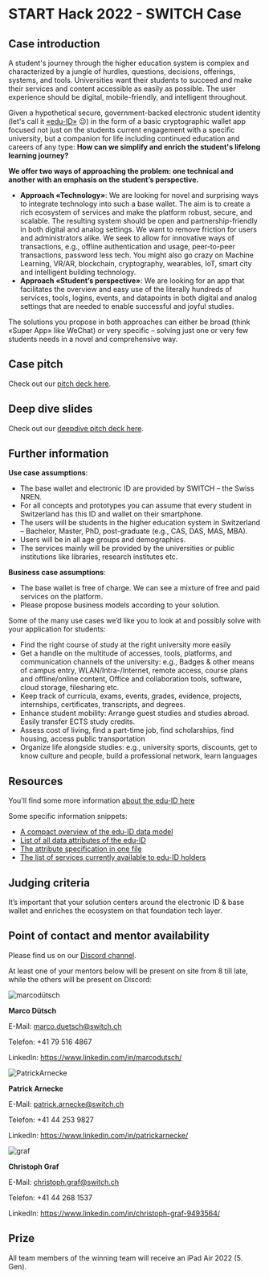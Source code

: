 # START Hack 2022 - SWITCH Case 

## Case introduction
A student's journey through the higher education system is complex and characterized by a jungle of hurdles, questions, decisions, offerings, systems, and tools. Universities want their students to succeed and make their services and content accessible as easily as possible. The user experience should be digital, mobile-friendly, and intelligent throughout. 

Given a hypothetical secure, government-backed electronic student identity (let's call it [«edu-ID»](https://www.switch.ch/stories/The-SWITCH-edu-ID-success-story/) 😉) in the form of a basic cryptographic wallet app focused not just on the students current engagement with a specific university, but a companion for life including continued education and careers of any type: **How can we simplify and enrich the student's lifelong learning journey?**

**We offer two ways of approaching the problem: one technical and another with an emphasis on the student’s perspective.**
- **Approach «Technology»**: We are looking for novel and surprising ways to integrate technology into such a base wallet. The aim is to create a rich ecosystem of services and make the platform robust, secure, and scalable. The resulting system should be open and partnership-friendly in both digital and analog settings. We want to remove friction for users and administrators alike. We seek to allow for innovative ways of transactions, e.g., offline authentication and usage, peer-to-peer transactions, password less tech. You might also go crazy on Machine Learning, VR/AR, blockchain, cryptography, wearables, IoT, smart city and intelligent building technology. 
- **Approach «Student’s perspective»**: We are looking for an app that facilitates the overview and easy use of the literally hundreds of services, tools, logins, events, and datapoints in both digital and analog settings that are needed to enable successful and joyful studies. 

The solutions you propose in both approaches can either be broad (think «Super App» like WeChat) or very specific – solving just one or very few students needs in a novel and comprehensive way. 

## Case pitch
Check out our [pitch deck here](https://github.com/START-Hack/SWITCH-STARTHACK22/blob/702716481dc01a3a8881ee50d38072d1a4930dc6/Lifelong-Learning-short.pdf).

## Deep dive slides
Check out our [deepdive pitch deck here](https://github.com/START-Hack/SWITCH-STARTHACK22/blob/ed0bf3172141e568fd9319665f7d2e64d79a0984/Lifelong-Learning-deepdive.pdf).

## Further information
**Use case assumptions**:
- The base wallet and electronic ID are provided by SWITCH – the Swiss NREN.  
- For all concepts and prototypes you can assume that every student in Switzerland has this ID and wallet on their smartphone. 
- The users will be students in the higher education system in Switzerland – Bachelor, Master, PhD, post-graduate (e.g., CAS, DAS, MAS, MBA).  
- Users will be in all age groups and demographics. 
- The services mainly will be provided by the universities or public institutions like libraries, research institutes etc. 

**Business case assumptions**:  
- The base wallet is free of charge. We can see a mixture of free and paid services on the platform. 
- Please propose business models according to your solution.  

Some of the many use cases we’d like you to look at and possibly solve with your application for students: 
- Find the right course of study at the right university more easily 
- Get a handle on the multitude of accesses, tools, platforms, and communication channels of the university: e.g., Badges & other means of campus entry, WLAN/Intra-/Internet, remote access, course plans and offline/online content, Office and collaboration tools, software, cloud storage, filesharing etc.  
- Keep track of curricula, exams, events, grades, evidence, projects, internships, certificates, transcripts, and degrees. 
- Enhance student mobility: Arrange guest studies and studies abroad. Easily transfer ECTS study credits.   
- Assess cost of living, find a part-time job, find scholarships, find housing, access public transportation  
- Organize life alongside studies: e.g., university sports, discounts, get to know culture and people, build a professional network, learn languages 

## Resources
You'll find some more information [about the edu-ID here](https://www.switch.ch/edu-id/) 

Some specific information snippets:
- [A compact overview of the edu-ID data model](https://github.com/START-Hack/SWITCH-STARTHACK22/blob/cc15ecd30c40a0205d9c44ece01da4d6ebff7c57/The%20edu-ID%20data%20model.png)
- [List of all data attributes of the edu-ID](https://www.switch.ch/aai/support/documents/attributes/)
- [The attribute specification in one file](https://www.switch.ch/de/edu-id/docs/services/attributes/spec/)
- [The list of services currently available to edu-ID holders](https://www.switch.ch/aai/participants/allresources/
)
## Judging criteria
It’s important that your solution centers around the electronic ID & base wallet and enriches the ecosystem on that foundation tech layer. 

## Point of contact and mentor availability
Please find us on our [Discord channel](https://discord.com/channels/943159146616852490/946171083483123782).

At least one of your mentors below will be present on site from 8 till late, while the others will be present on Discord: 

![marcodütsch](https://user-images.githubusercontent.com/101259026/159480228-4d3ce720-18a4-4c83-8b83-cd45809e3b83.jpeg)

**Marco Dütsch**

E-Mail: marco.duetsch@switch.ch

Telefon: +41 79 516 4867

LinkedIn: https://www.linkedin.com/in/marcodutsch/



![PatrickArnecke](https://user-images.githubusercontent.com/101259026/159480346-571eb5ec-adc5-42c7-a605-d6c74ff482dd.jpg)

**Patrick Arnecke**

E-Mail: patrick.arnecke@switch.ch

Telefon: +41 44 253 9827

LinkedIn: https://www.linkedin.com/in/patrickarnecke/



![graf](https://user-images.githubusercontent.com/101259026/159480062-a333fc4c-b2a9-4f29-8959-4f7bc1abfd3b.png)

**Christoph Graf**

E-Mail: christoph.graf@switch.ch

Telefon: 	+41 44 268 1537

LinkedIn: https://www.linkedin.com/in/christoph-graf-9493564/



## Prize
All team members of the winning team will receive an iPad Air 2022 (5. Gen). 
